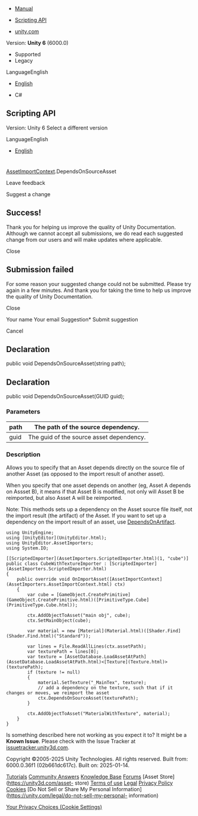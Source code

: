 [ ]()

  * [Manual](../Manual/index.html)
  * [Scripting API](../ScriptReference/index.html)

  * [unity.com](https://unity.com/)

Version: **Unity 6** (6000.0)

  * Supported
  * Legacy

LanguageEnglish

  * [English]()

  * C#

[ ](https://docs.unity3d.com)

## Scripting API

Version: Unity 6 Select a different version

LanguageEnglish

  * [English]()

#
[AssetImportContext](AssetImporters.AssetImportContext.html).DependsOnSourceAsset

Leave feedback

Suggest a change

## Success!

Thank you for helping us improve the quality of Unity Documentation. Although
we cannot accept all submissions, we do read each suggested change from our
users and will make updates where applicable.

Close

## Submission failed

For some reason your suggested change could not be submitted. Please <a>try
again</a> in a few minutes. And thank you for taking the time to help us
improve the quality of Unity Documentation.

Close

Your name Your email Suggestion* Submit suggestion

Cancel

[ ]()

## Declaration

public void DependsOnSourceAsset(string path);

## Declaration

public void DependsOnSourceAsset(GUID guid);

### Parameters

path | The path of the source dependency.  
---|---  
guid | The guid of the source asset dependency.  
  
### Description

Allows you to specify that an Asset depends directly on the source file of
another Asset (as opposed to the import result of another asset).

When you specify that one asset depends on another (eg, Asset A depends on
Assset B), it means if that Asset B is modified, not only will Asset B be
reimported, but also Asset A will be reimported.  
  
Note: This methods sets up a dependency on the Asset source file itself, not
the import result (the artifact) of the Asset. If you want to set up a
dependency on the import result of an asset, use
[DependsOnArtifact](AssetImporters.AssetImportContext.DependsOnArtifact.html).

    
    
    using UnityEngine;
    using [UnityEditor](UnityEditor.html);
    using UnityEditor.AssetImporters;
    using System.IO;  
      
    [[ScriptedImporter](AssetImporters.ScriptedImporter.html)(1, "cube")]
    public class CubeWithTextureImporter : [ScriptedImporter](AssetImporters.ScriptedImporter.html)
    {
        public override void OnImportAsset([AssetImportContext](AssetImporters.AssetImportContext.html) ctx)
        {
            var cube = [GameObject.CreatePrimitive](GameObject.CreatePrimitive.html)([PrimitiveType.Cube](PrimitiveType.Cube.html));  
      
            ctx.AddObjectToAsset("main obj", cube);
            ctx.SetMainObject(cube);  
      
            var material = new [Material](Material.html)([Shader.Find](Shader.Find.html)("Standard"));  
      
            var lines = File.ReadAllLines(ctx.assetPath);
            var texturePath = lines[0];
            var texture = [AssetDatabase.LoadAssetAtPath](AssetDatabase.LoadAssetAtPath.html)<[Texture](Texture.html)>(texturePath);
            if (texture != null)
            {
                material.SetTexture("_MainTex", texture);
                // add a dependency on the texture, such that if it changes or moves, we reimport the asset
                ctx.DependsOnSourceAsset(texturePath);
            }  
      
            ctx.AddObjectToAsset("MaterialWithTexture", material);
        }
    }
    

Is something described here not working as you expect it to? It might be a
**Known Issue**. Please check with the Issue Tracker at
[issuetracker.unity3d.com](https://issuetracker.unity3d.com).

Copyright ©2005-2025 Unity Technologies. All rights reserved. Built from:
6000.0.36f1 (02b661dc617c). Built on: 2025-01-14.

[Tutorials](https://unity3d.com/learn) [Community
Answers](https://answers.unity3d.com) [Knowledge
Base](https://support.unity3d.com/hc/en-us)
[Forums](https://forum.unity3d.com) [Asset Store](https://unity3d.com/asset-
store) [Terms of use](https://docs.unity3d.com/Manual/TermsOfUse.html)
[Legal](https://unity.com/legal) [Privacy
Policy](https://unity.com/legal/privacy-policy)
[Cookies](https://unity.com/legal/cookie-policy) [Do Not Sell or Share My
Personal Information](https://unity.com/legal/do-not-sell-my-personal-
information)

[Your Privacy Choices (Cookie Settings)](javascript:void\(0\);)

